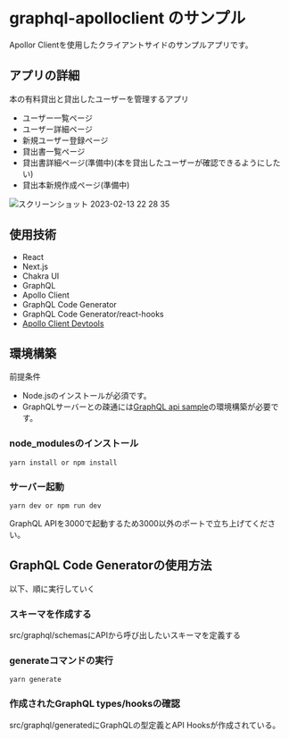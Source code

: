 # graphql-apolloclient のサンプル
Apollor Clientを使用したクライアントサイドのサンプルアプリです。

## アプリの詳細
本の有料貸出と貸出したユーザーを管理するアプリ

- ユーザー一覧ページ
- ユーザー詳細ページ
- 新規ユーザー登録ページ
- 貸出書一覧ページ
- 貸出書詳細ページ(準備中)(本を貸出したユーザーが確認できるようにしたい)
- 貸出本新規作成ページ(準備中)

![スクリーンショット 2023-02-13 22 28 35](https://user-images.githubusercontent.com/60390181/218470309-f5bdae37-cbf6-4415-a1af-f9af9dcb00ed.png)

## 使用技術

- React
- Next.js
- Chakra UI
- GraphQL
- Apollo Client
- GraphQL Code Generator
- GraphQL Code Generator/react-hooks
- [Apollo Client Devtools](https://chrome.google.com/webstore/detail/apollo-client-devtools/jdkknkkbebbapilgoeccciglkfbmbnfm)

## 環境構築
前提条件 
- Node.jsのインストールが必須です。
- GraphQLサーバーとの疎通には[GraphQL api sample](https://github.com/Yota-K/graphql-api-sample)の環境構築が必要です。

### node_modulesのインストール
```
yarn install or npm install
```

### サーバー起動
```
yarn dev or npm run dev
```
GraphQL APIを3000で起動するため3000以外のポートで立ち上げてください。


## GraphQL Code Generatorの使用方法
以下、順に実行していく

### スキーマを作成する
src/graphql/schemasにAPIから呼び出したいスキーマを定義する

### generateコマンドの実行
```
yarn generate
```

### 作成されたGraphQL types/hooksの確認
src/graphql/generatedにGraphQLの型定義とAPI Hooksが作成されている。

